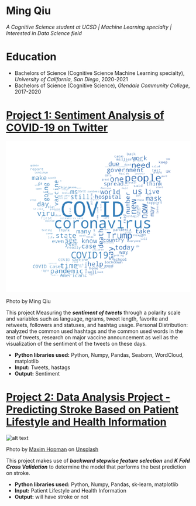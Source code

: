 # Ming Qiu
*A Cognitive Science student at UCSD | Machine Learning specialty | Interested in Data Science field*

# Education
* Bachelors of Science (Cognitive Science Machine Learning specialty), *University of California, San Diego*, 2020-2021
* Bachelors of Science (Cognitive Science), *Glendale Community College*, 2017-2020

# [Project 1: Sentiment Analysis of COVID-19 on Twitter](https://github.com/MingQiu99/SentimentAnalysis-of-COVID19-on-Twitter/blob/main/FinalProject_SentimentAnalysis.ipynb)
![alt text](transparent_background.png)

Photo by Ming Qiu

This project Measuring the ***sentiment of tweets*** through a polarity scale and variables such as language, ngrams, tweet length, favorite and retweets, followers and statuses, and hashtag usage. 
Personal Distribution: analyzed the common used hashtags and the common used words in the text of tweets, research on major vaccine announcement as well as the visualization of the sentiment of the tweets on these days.
* **Python libraries used:** Python, Numpy, Pandas, Seaborn, WordCloud, matplotlib
* **Input:** Tweets, hastags
* **Output:** Sentiment

# [Project 2: Data Analysis Project - Predicting Stroke Based on Patient Lifestyle and Health Information](http://youtube.com/dataprofessor)
![alt text](maxim-hopman-fiXLQXAhCfk-unsplash.jpg)

Photo by <a href="https://unsplash.com/@nampoh?utm_source=unsplash&utm_medium=referral&utm_content=creditCopyText">Maxim Hopman</a> on <a href="https://unsplash.com/s/photos/cryptocurrency-trading?utm_source=unsplash&utm_medium=referral&utm_content=creditCopyText">Unsplash</a>

This project makes use of ***backward stepwise feature selection*** and ***K Fold Cross Validation*** to determine the model that performs the best prediction on stroke.
* **Python libraries used:** Python, Numpy, Pandas, sk-learn, matplotlib
* **Input:** Patient Lifestyle and Health Information
* **Output:** will have stroke or not
